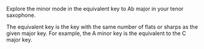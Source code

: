 Explore the minor mode in the equivalent key to Ab major in your tenor saxophone.

The equivalent key is the key with the same number of flats or sharps as the given major key. For
example, the A minor key is the equivalent to the C major key.
